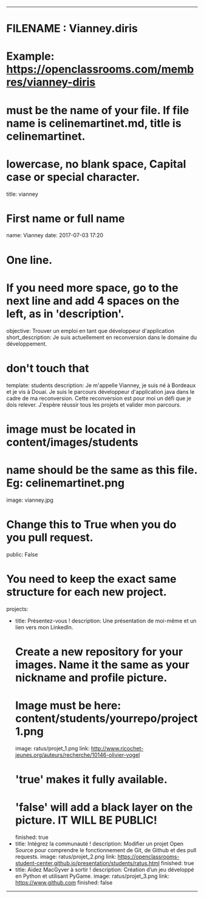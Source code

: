 ---

# FILENAME : Vianney.diris
# Example: https://openclassrooms.com/membres/vianney-diris
# must be the name of your file. If file name is celinemartinet.md, title is celinemartinet.
# lowercase, no blank space, Capital case or special character.
title: vianney

# First name or full name
name: Vianney
date: 2017-07-03 17:20

# One line.
# If you need more space, go to the next line and add 4 spaces on the left, as in 'description'.
objective: Trouver un emploi en tant que développeur d'application
short_description: Je suis actuellement en reconversion dans le domaine du développement.

# don't touch that
template: students
description:
   Je m'appelle Vianney, je suis né à Bordeaux et je vis à Douai. 
   Je suis le parcours développeur d'application java dans le cadre de ma reconversion.
   Cette reconversion est pour moi un défi que je dois relever.
   J'espère réussir tous les projets et valider mon parcours.


# image must be located in content/images/students
# name should be the same as this file. Eg: celinemartinet.png
image: vianney.jpg

# Change this to True when you do you pull request.
public: False

# You need to keep the exact same structure for each new project.
projects:
  - title: Présentez-vous !
    description: Une présentation de moi-même et un lien vers mon LinkedIn.
    # Create a new repository for your images. Name it the same as your nickname and profile picture.
    # Image must be here: content/students/yourrepo/project1.png
    image: ratus/projet_1.png
    link: http://www.ricochet-jeunes.org/auteurs/recherche/10146-olivier-vogel
    # 'true' makes it fully available.
    # 'false' will add a black layer on the picture. IT WILL BE PUBLIC!
    finished: true
  - title: Intégrez la communauté !
    description: Modifier un projet Open Source pour comprendre le fonctionnement de Git, de Github et des pull requests. 
    image: ratus/projet_2.png
    link: https://openclassrooms-student-center.github.io/presentation/students/ratus.html
    finished: true
  - title: Aidez MacGyver à sortir !
    description: Création d’un jeu développé en Python et utilisant PyGame.
    image: ratus/projet_3.png
    link: https://www.github.com
    finished: false
---